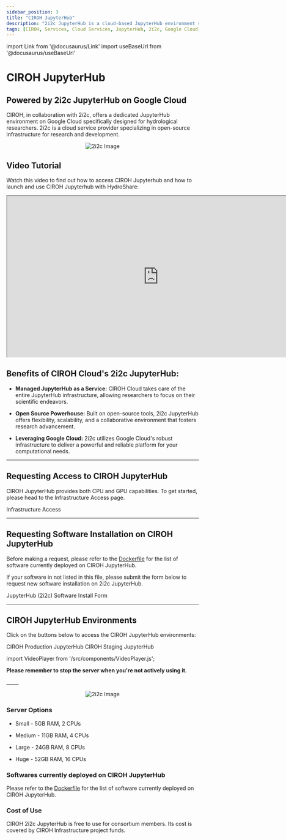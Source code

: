 ```yaml
---
sidebar_position: 3
title: "CIROH JupyterHub"
description: "2i2c JupyterHub is a cloud-based JupyterHub environment specifically designed for hydrological researchers. It is powered by 2i2c JupyterHub, a cloud-based JupyterHub environment specifically on Google Cloud"
tags: [CIROH, Services, Cloud Services, JupyterHub, 2i2c, Google Cloud]
---
```


import Link from '@docusaurus/Link'
import useBaseUrl from '@docusaurus/useBaseUrl'

# CIROH JupyterHub
## Powered by 2i2c JupyterHub on Google Cloud

CIROH, in collaboration with 2i2c, offers a dedicated JupyterHub environment on Google Cloud specifically designed for hydrological researchers. 2i2c is a cloud service provider specializing in open-source infrastructure for research and development.

<p align="center">
<img src={useBaseUrl("/img/2i2c.png")} alt="2i2c Image" style={{'width':'80%', 'height':'50%'}}/>
</p>

## Video Tutorial

Watch this video to find out how to access CIROH Jupyterhub and how to launch and use CIROH Jupyterhub with HydroShare:

<div style={{textAlign: 'center'}}>
  <iframe width="791" height="421" src="https://www.youtube.com/embed/DnbxhLdb6TM" title="CIROH Jupyterhub" style={{border: 'none'}} allow="accelerometer; autoplay; clipboard-write; encrypted-media; gyroscope; picture-in-picture; web-share" referrerpolicy="strict-origin-when-cross-origin" allowfullscreen></iframe>
</div>


## **Benefits of CIROH Cloud's 2i2c JupyterHub:**

*   **Managed JupyterHub as a Service:** CIROH Cloud takes care of the entire JupyterHub infrastructure, allowing researchers to focus on their scientific endeavors.
    
*   **Open Source Powerhouse:** Built on open-source tools, 2i2c JupyterHub offers flexibility, scalability, and a collaborative environment that fosters research advancement.
    
*   **Leveraging Google Cloud:** 2i2c utilizes Google Cloud's robust infrastructure to deliver a powerful and reliable platform for your computational needs.

-----
## Requesting Access to CIROH JupyterHub

CIROH JupyterHub provides both CPU and GPU capabilities. To get started, please head to the Infrastructure Access page.

<Link class="button button--active button--primary" to="/docs/services/access#accessing-ciroh-jupyterhub">Infrastructure Access</Link>

-----
## Requesting Software Installation on CIROH JupyterHub

Before making a request, please refer to the [Dockerfile](https://github.com/2i2c-org/awi-ciroh-image/blob/main/Dockerfile) for the list of software currently deployed on CIROH JupyterHub.

If your software in not listed in this file, please submit the form below to request new software installation on 2i2c JupyterHub.

<Link class="button button--active button--primary" to="https://forms.office.com/Pages/ResponsePage.aspx?id=jnIAKtDwtECk6M5DPz-8p4IIpHdEnmhNgjOa9FjrwGtUNUoyV1UxNFIzV1AyTDhTNzdOT1Q5NVlLTC4u"> JupyterHub (2i2c) Software Install Form</Link>


---

## CIROH JupyterHub Environments

Click on the buttons below to access the CIROH JupyterHub environments:

<Link class="button button--active button--primary" style={{'margin-bottom':'1.3rem', 'margin-right':'1.4rem'}}  to="https://ciroh.awi.2i2c.cloud/hub/login"> CIROH Production JupyterHub</Link>

<Link class="button button--active button--primary" style={{'margin-bottom':'1.3rem'}} to="https://staging.ciroh.awi.2i2c.cloud/hub/login"> CIROH Staging JupyterHub</Link>

import VideoPlayer from '/src/components/VideoPlayer.js';

<div class="indent-wrapper">
  <p><b>Please remember to stop the server when you're not actively using it.</b></p>
  <VideoPlayer url="https://youtu.be/VSFs2bu4-74"/>
</div>
_____

<p align="center">
<img src={useBaseUrl("/img/2i2c-1.png")} alt="2i2c Image" style={{'width':'80%', 'height':'50%'}}/>
</p>

### Server Options
- Small - 5GB RAM, 2 CPUs

- Medium - 11GB RAM, 4 CPUs

- Large - 24GB RAM, 8 CPUs

- Huge - 52GB RAM, 16 CPUs

### Softwares currently deployed on CIROH JupyterHub

Please refer to the [Dockerfile](https://github.com/2i2c-org/awi-ciroh-image/blob/main/Dockerfile) for the list of software currently deployed on CIROH JupyterHub.

### Cost of Use

CIROH 2i2c JupyterHub is free to use for consortium members. Its cost is covered by CIROH Infrastructure project funds.
